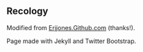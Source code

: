 ## Recology

Modified from [Erjjones.Github.com](Erjjones.Github.com) (thanks!). 

Page made with Jekyll and Twitter Bootstrap. 